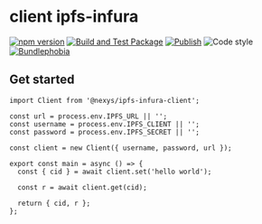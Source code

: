 # client ipfs-infura
[![npm version](https://img.shields.io/npm/v/@nexys/ipfs-infura-client.svg)](https://www.npmjs.com/package/@nexys/ipfs-infura-client)
[![Build and Test Package](https://github.com/nexys-system/ipfs-infura/actions/workflows/test.yml/badge.svg)](https://github.com/nexys-system/ipfs-infura/actions/workflows/test.yml)
[![Publish](https://github.com/nexys-system/ipfs-infura/actions/workflows/publish.yml/badge.svg)](https://github.com/nexys-system/ipfs-infura/actions/workflows/publish.yml)
![Code style](https://img.shields.io/badge/code_style-prettier-ff69b4.svg)
[![Bundlephobia](https://badgen.net/bundlephobia/min/@nexys/ipfs-infura-client)](https://bundlephobia.com/result?p=@nexys/ipfs-infura-client)

## Get started

```
import Client from '@nexys/ipfs-infura-client';

const url = process.env.IPFS_URL || '';
const username = process.env.IPFS_CLIENT || '';
const password = process.env.IPFS_SECRET || '';

const client = new Client({ username, password, url });

export const main = async () => {
  const { cid } = await client.set('hello world');

  const r = await client.get(cid);

  return { cid, r };
};
```

